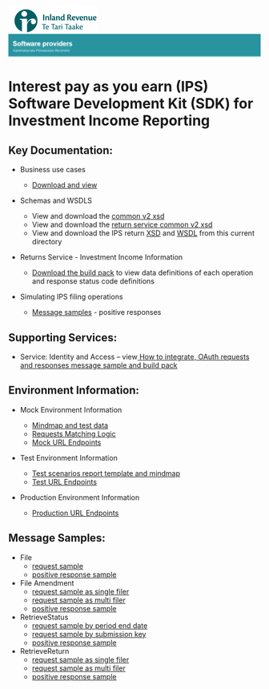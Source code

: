 ![IRD logo](../../Images/IRlogo.gif)
![Software Dev](../../Images/SoftwareDev.png)

# Interest pay as you earn (IPS) Software Development Kit (SDK) for Investment Income Reporting

## Key Documentation:

- Business use cases
	- [Download and view](III%20-%20IPS%20-%20GWS%20business%20use%20cases.pdf)
	
- Schemas and WSDLS
	- View and download the [common v2 xsd](../../Schema%20-%20Common/Common.v2.xsd)
	- View and download the [return service common v2 xsd](../../Service%20-%20Return/Latest/ReturnCommon.v2.xsd)
	- View and download the IPS return [XSD](ReturnIPS.v0.xsd) and [WSDL](IPSDevWsdl.wsdl) from this current directory
	
- Returns Service - Investment Income Information 
	- [Download the build pack](../Service%20-%20Return%20III/Latest/Gateway%20Services%20Build%20Pack%20-%20Return%20Service%20-%20III.pdf) to view data definitions of each operation and response status code definitions
	
- Simulating IPS filing operations
    - [Message samples](#message-samples) - positive responses

## Supporting Services: 

- Service: Identity and Access – view[ How to integrate, OAuth requests and responses message sample and build pack](../../Service%20-%20Identity%20and%20Access/Latest/)     

## Environment Information: 

- Mock Environment Information
	- [Mindmap and test data](../Test%20Details%20-%20IIR/README.md#mock-environment-information)
	- [Requests Matching Logic](../Test%20Details%20-%20IIR/README.md#mock-environment-requests-matching-logic)
	- [Mock URL Endpoints](../Test%20Details%20-%20IIR/README.md#mock-environment)

- Test Environment Information
	- [Test scenarios report template and mindmap](../Test%20Details%20-%20IIR/README.md#test-environment-information)
	- [Test URL Endpoints](../Test%20Details%20-%20IIR/README.md#test-environment-information)

- Production Environment Information
	- [Production URL Endpoints](../Test%20Details%20-%20IIR/README.md#production-environment-information)



## Message Samples:

- File
    - [request sample](sample%20messages/IPSFileRequest.xml)
    - [positive response sample](sample%20messages/IPSFileResponse.xml)
- File Amendment
    - [request sample as single filer](sample%20messages/IPSFileRequestUpdate_SingleFiler.xml)
    - [request sample as multi filer](sample%20messages/IPSFileRequestUpdate_MultiFiler.xml)
    - [positive response sample](sample%20messages/IPSFileResponse.xml)
- RetrieveStatus
    - [request sample by period end date](sample%20messages/IPSRetrieveStatusRequest_PeriodEndDate.xml)
    - [request sample by submission key](sample%20messages/IPSRetrieveStatusRequest_SubmissionKey.xml)
    - [positive response sample](sample%20messages/IPSRetriveStatusResponse.xml)
- RetrieveReturn
    - [request sample as single filer](sample%20messages/IPSRetrieveReturnRequest_SingleFiler.xml)
    - [request sample as multi filer](sample%20messages/IPSRetrieveReturnRequest_MultiFiler.xml)
    - [positive response sample](sample%20messages/IPSRetrieveReturnResponse.xml)
            

